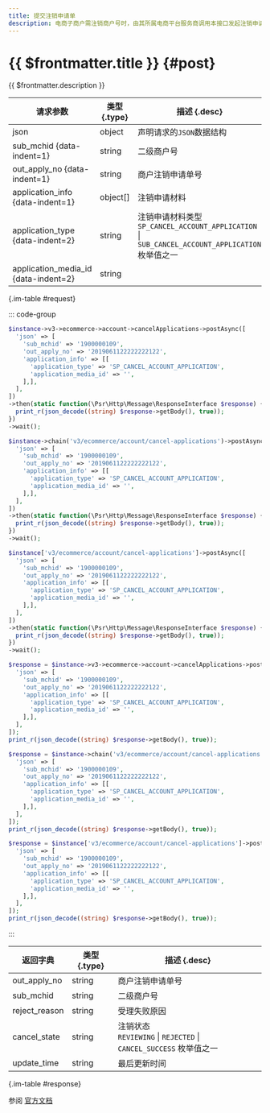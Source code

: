 ```yaml
---
title: 提交注销申请单
description: 电商子商户需注销商户号时，由其所属电商平台服务商调用本接口发起注销申请。
---
```


# {{ $frontmatter.title }} {#post}

{{ $frontmatter.description }}

| 请求参数 | 类型 {.type} | 描述 {.desc}
| --- | --- | ---
| json | object | 声明请求的`JSON`数据结构
| sub_mchid {data-indent=1} | string | 二级商户号
| out_apply_no {data-indent=1} | string | 商户注销申请单号
| application_info {data-indent=1} | object[] | 注销申请材料
| application_type {data-indent=2} | string | 注销申请材料类型<br/>`SP_CANCEL_ACCOUNT_APPLICATION` \| `SUB_CANCEL_ACCOUNT_APPLICATION` 枚举值之一
| application_media_id {data-indent=2} | string | 

{.im-table #request}

::: code-group

```php [异步纯链式]
$instance->v3->ecommerce->account->cancelApplications->postAsync([
  'json' => [
    'sub_mchid' => '1900000109',
    'out_apply_no' => '2019061122222222122',
    'application_info' => [[
      'application_type' => 'SP_CANCEL_ACCOUNT_APPLICATION',
      'application_media_id' => '',
    ],],
  ],
])
->then(static function(\Psr\Http\Message\ResponseInterface $response) {
  print_r(json_decode((string) $response->getBody(), true));
})
->wait();
```

```php [异步声明式]
$instance->chain('v3/ecommerce/account/cancel-applications')->postAsync([
  'json' => [
    'sub_mchid' => '1900000109',
    'out_apply_no' => '2019061122222222122',
    'application_info' => [[
      'application_type' => 'SP_CANCEL_ACCOUNT_APPLICATION',
      'application_media_id' => '',
    ],],
  ],
])
->then(static function(\Psr\Http\Message\ResponseInterface $response) {
  print_r(json_decode((string) $response->getBody(), true));
})
->wait();
```

```php [异步属性式]
$instance['v3/ecommerce/account/cancel-applications']->postAsync([
  'json' => [
    'sub_mchid' => '1900000109',
    'out_apply_no' => '2019061122222222122',
    'application_info' => [[
      'application_type' => 'SP_CANCEL_ACCOUNT_APPLICATION',
      'application_media_id' => '',
    ],],
  ],
])
->then(static function(\Psr\Http\Message\ResponseInterface $response) {
  print_r(json_decode((string) $response->getBody(), true));
})
->wait();
```

```php [同步纯链式]
$response = $instance->v3->ecommerce->account->cancelApplications->post([
  'json' => [
    'sub_mchid' => '1900000109',
    'out_apply_no' => '2019061122222222122',
    'application_info' => [[
      'application_type' => 'SP_CANCEL_ACCOUNT_APPLICATION',
      'application_media_id' => '',
    ],],
  ],
]);
print_r(json_decode((string) $response->getBody(), true));
```

```php [同步声明式]
$response = $instance->chain('v3/ecommerce/account/cancel-applications')->post([
  'json' => [
    'sub_mchid' => '1900000109',
    'out_apply_no' => '2019061122222222122',
    'application_info' => [[
      'application_type' => 'SP_CANCEL_ACCOUNT_APPLICATION',
      'application_media_id' => '',
    ],],
  ],
]);
print_r(json_decode((string) $response->getBody(), true));
```

```php [同步属性式]
$response = $instance['v3/ecommerce/account/cancel-applications']->post([
  'json' => [
    'sub_mchid' => '1900000109',
    'out_apply_no' => '2019061122222222122',
    'application_info' => [[
      'application_type' => 'SP_CANCEL_ACCOUNT_APPLICATION',
      'application_media_id' => '',
    ],],
  ],
]);
print_r(json_decode((string) $response->getBody(), true));
```

:::

| 返回字典 | 类型 {.type} | 描述 {.desc}
| --- | --- | ---
| out_apply_no | string | 商户注销申请单号
| sub_mchid | string | 二级商户号
| reject_reason | string | 受理失败原因
| cancel_state | string | 注销状态<br/>`REVIEWING` \| `REJECTED` \| `CANCEL_SUCCESS` 枚举值之一
| update_time | string | 最后更新时间

{.im-table #response}

参阅 [官方文档](https://pay.weixin.qq.com/docs/partner/apis/ecommerce-cancel/cancel-applications/create-cancel-application.html)
